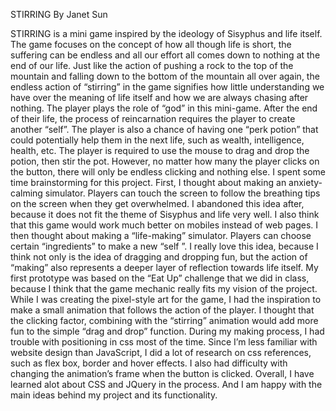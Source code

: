 STIRRING
By Janet Sun

STIRRING is a mini game inspired by the ideology of Sisyphus and life itself.
The game focuses on the concept of how all though life is short, the suffering can be endless and all our effort all comes down to nothing at the end of our life. Just like the action of pushing a rock to the top of the mountain and falling down to the bottom of the mountain all over again, the endless action of “stirring” in the game signifies how little understanding we have over the meaning of life itself and how we are always chasing after nothing.
The player plays the role of “god” in this mini-game. After the end of their life, the process of reincarnation requires the player to create another “self”. The player is also a chance of having one “perk potion” that could potentially help them in the next life, such as wealth, intelligence, health, etc. The player is required to use the mouse to drag and drop the potion, then stir the pot. However, no matter how many the player clicks on the button, there will only be endless clicking and nothing else.
I spent some time brainstorming for this project. First, I thought about making an anxiety-calming simulator. Players can touch the screen to follow the breathing tips on the screen when they get overwhelmed. I abandoned this idea after, because it does not fit the theme of Sisyphus and life very well. I also think that this game would work much better on mobiles instead of web pages. I then thought about making a “life-making” simulator. Players can choose certain “ingredients” to make a new “self ”. I really love this idea, because I think not only is the idea of dragging and dropping fun, but the action of “making”  also represents a deeper layer of reflection towards life itself. My first prototype was based on the “Eat Up” challenge that we did in class, because I think that the game mechanic really fits my vision of the project. While I was creating the pixel-style art for the game, I had the inspiration to make a small animation that follows the action of the player. I thought that the clicking factor, combining with the “stirring” animation would add more fun to the simple “drag and drop” function.
During my making process, I had trouble with positioning in css most of the time. Since I’m less familiar with website design than JavaScript, I did a lot of research on css references, such as flex box, border and hover effects. I also had difficulty with changing the animation’s frame when the button is clicked.
Overall, I have learned alot about CSS and JQuery in the process. And I am happy with the main ideas behind my project and its functionality.
